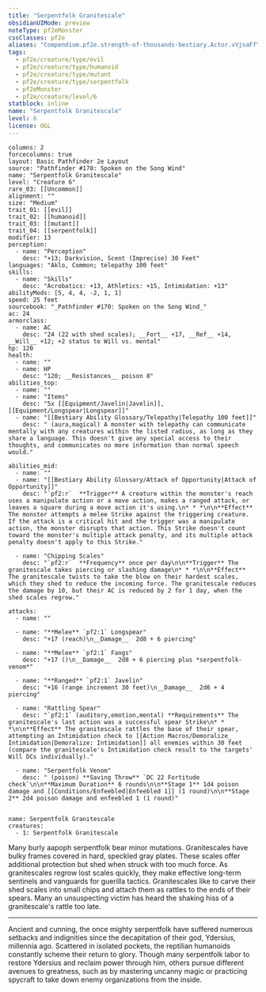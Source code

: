 ```yaml
---
title: "Serpentfolk Granitescale"
obsidianUIMode: preview
noteType: pf2eMonster
cssClasses: pf2e
aliases: "Compendium.pf2e.strength-of-thousands-bestiary.Actor.vVjsaFfYREz7bflO" 
tags:
  - pf2e/creature/type/evil
  - pf2e/creature/type/humanoid
  - pf2e/creature/type/mutant
  - pf2e/creature/type/serpentfolk
  - pf2eMonster
  - pf2e/creature/level/6
statblock: inline
name: "Serpentfolk Granitescale"
level: 6
license: OGL
---
```


```statblock
columns: 2
forcecolumns: true
layout: Basic Pathfinder 2e Layout
source: "Pathfinder #170: Spoken on the Song Wind"
name: "Serpentfolk Granitescale"
level: "Creature 6"
rare_03: [[Uncommon]]
alignment: ""
size: "Medium"
trait_01: [[evil]]
trait_02: [[humanoid]]
trait_03: [[mutant]]
trait_04: [[serpentfolk]]
modifier: 13
perception:
  - name: "Perception"
    desc: "+13; Darkvision, Scent (Imprecise) 30 Feet"
languages: "Aklo, Common; telepathy 100 feet"
skills:
  - name: "Skills"
    desc: "Acrobatics: +13, Athletics: +15, Intimidation: +13"
abilityMods: [5, 4, 4, -2, 1, 1]
speed: 25 feet
sourcebook: "_Pathfinder #170: Spoken on the Song Wind_"
ac: 24
armorclass:
  - name: AC
    desc: "24 (22 with shed scales); __Fort__ +17, __Ref__ +14, __Will__ +12; +2 status to Will vs. mental"
hp: 120
health:
  - name: ""
  - name: HP
    desc: "120; __Resistances__ poison 8"
abilities_top:
  - name: ""
  - name: "Items"
    desc: "5x [[Equipment/Javelin|Javelin]], [[Equipment/Longspear|Longspear]]"
  - name: "[[Bestiary Ability Glossary/Telepathy|Telepathy 100 feet]]"
    desc: " (aura,magical) A monster with telepathy can communicate mentally with any creatures within the listed radius, as long as they share a language. This doesn't give any special access to their thoughts, and communicates no more information than normal speech would."

abilities_mid:
  - name: ""
  - name: "[[Bestiary Ability Glossary/Attack of Opportunity|Attack of Opportunity]]"
    desc: "`pf2:r`  **Trigger** A creature within the monster's reach uses a manipulate action or a move action, makes a ranged attack, or leaves a square during a move action it's using.\n* * *\n\n**Effect** The monster attempts a melee Strike against the triggering creature. If the attack is a critical hit and the trigger was a manipulate action, the monster disrupts that action. This Strike doesn't count toward the monster's multiple attack penalty, and its multiple attack penalty doesn't apply to this Strike."

  - name: "Chipping Scales"
    desc: "`pf2:r`  **Frequency** once per day\n\n**Trigger** The granitescale takes piercing or slashing damage\n* * *\n\n**Effect** The granitescale twists to take the blow on their hardest scales, which they shed to reduce the incoming force. The granitescale reduces the damage by 10, but their AC is reduced by 2 for 1 day, when the shed scales regrow."

attacks:
  - name: ""

  - name: "**Melee** `pf2:1` Longspear"
    desc: "+17 (reach)\n__Damage__  2d8 + 6 piercing"

  - name: "**Melee** `pf2:1` Fangs"
    desc: "+17 ()\n__Damage__  2d8 + 6 piercing plus *serpentfolk-venom*"

  - name: "**Ranged** `pf2:1` Javelin"
    desc: "+16 (range increment 30 feet)\n__Damage__  2d6 + 4 piercing"

  - name: "Rattling Spear"
    desc: "`pf2:1` (auditory,emotion,mental) **Requirements** The granitescale's last action was a successful spear Strike\n* * *\n\n**Effect** The granitescale rattles the base of their spear, attempting an Intimidation check to [[Action Macros/Demoralize_ Intimidation|Demoralize: Intimidation]] all enemies within 30 feet (compare the granitescale's Intimidation check result to the targets' Will DCs individually)."

  - name: "Serpentfolk Venom"
    desc: " (poison) **Saving Throw** `DC 22 Fortitude check`\n\n**Maximum Duration** 6 rounds\n\n**Stage 1** 1d4 poison damage and [[Conditions/Enfeebled|Enfeebled 1]] (1 round)\n\n**Stage 2** 2d4 poison damage and enfeebled 1 (1 round)"
 
```

```encounter-table
name: Serpentfolk Granitescale
creatures:
  - 1: Serpentfolk Granitescale
```



Many burly aapoph serpentfolk bear minor mutations. Granitescales have bulky frames covered in hard, speckled gray plates. These scales offer additional protection but shed when struck with too much force. As granitescales regrow lost scales quickly, they make effective long-term sentinels and vanguards for guerilla tactics. Granitescales like to carve their shed scales into small chips and attach them as rattles to the ends of their spears. Many an unsuspecting victim has heard the shaking hiss of a granitescale's rattle too late.

* * *

Ancient and cunning, the once mighty serpentfolk have suffered numerous setbacks and indignities since the decapitation of their god, Ydersius, millennia ago. Scattered in isolated pockets, the reptilian humanoids constantly scheme their return to glory. Though many serpentfolk labor to restore Ydersius and reclaim power through him, others pursue different avenues to greatness, such as by mastering uncanny magic or practicing spycraft to take down enemy organizations from the inside.
